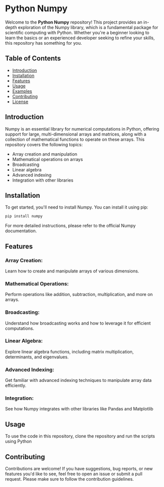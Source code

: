 # Python Numpy

Welcome to the **Python Numpy** repository! This project provides an in-depth exploration of the Numpy library, which is a fundamental package for scientific computing with Python. Whether you're a beginner looking to learn the basics or an experienced developer seeking to refine your skills, this repository has something for you.

## Table of Contents

- [Introduction](#introduction)
- [Installation](#installation)
- [Features](#features)
- [Usage](#usage)
- [Examples](#examples)
- [Contributing](#contributing)
- [License](#license)

## Introduction

Numpy is an essential library for numerical computations in Python, offering support for large, multi-dimensional arrays and matrices, along with a collection of mathematical functions to operate on these arrays. This repository covers the following topics:

- Array creation and manipulation
- Mathematical operations on arrays
- Broadcasting
- Linear algebra
- Advanced indexing
- Integration with other libraries

## Installation

To get started, you'll need to install Numpy. You can install it using pip:

```bash
pip install numpy
```
For more detailed instructions, please refer to the official Numpy documentation.

## Features

### Array Creation: 
Learn how to create and manipulate arrays of various dimensions.
### Mathematical Operations: 
Perform operations like addition, subtraction, multiplication, and more on arrays.
### Broadcasting: 
Understand how broadcasting works and how to leverage it for efficient computations.
### Linear Algebra:
Explore linear algebra functions, including matrix multiplication, determinants, and eigenvalues.
### Advanced Indexing:
Get familiar with advanced indexing techniques to manipulate array data efficiently.
### Integration:
See how Numpy integrates with other libraries like Pandas and Matplotlib

## Usage
To use the code in this repository, clone the repository and run the scripts using Python

## Contributing
Contributions are welcome! If you have suggestions, bug reports, or new features you'd like to see, feel free to open an issue or submit a pull request. Please make sure to follow the contribution guidelines.

